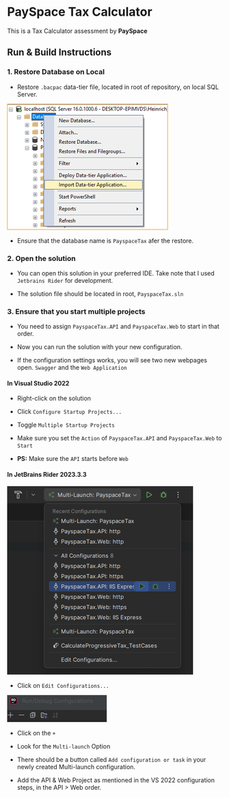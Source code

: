 # PaySpace Tax Calculator

This is a Tax Calculator assessment by **PaySpace**

## Run & Build Instructions

### 1. Restore Database on Local

- Restore `.bacpac` data-tier file, located in root of repository, on local SQL Server.

![Import Data-tier Application](image.png)

- Ensure that the database name is `PayspaceTax` afer the restore.

### 2. Open the solution

- You can open this solution in your preferred IDE. Take note that I used `Jetbrains Rider` for development.

- The solution file should be located in root, `PayspaceTax.sln`

### 3. Ensure that you start multiple projects

- You need to assign `PayspaceTax.API` and `PayspaceTax.Web` to start in that order.

- Now you can run the solution with your new configuration.

- If the configuration settings works, you will see two new webpages open. `Swagger` and the `Web Application`

#### In Visual Studio 2022

- Right-click on the solution

- Click `Configure Startup Projects...`

- Toggle `Multiple Startup Projects`

- Make sure you set the `Action` of `PayspaceTax.API` and `PayspaceTax.Web` to `Start`

- **PS:** Make sure the `API` starts before `Web`

#### In JetBrains Rider 2023.3.3

![Solution Configuration](image-1.png)

- Click on `Edit Configurations...`

![Click plus button](image-2.png)

- Click on the `+`

- Look for the `Multi-launch` Option

- There should be a button called `Add configuration or task` in your newly created Multi-launch configuration.

- Add the API & Web Project as mentioned in the VS 2022 configuration steps, in the API > Web order.
